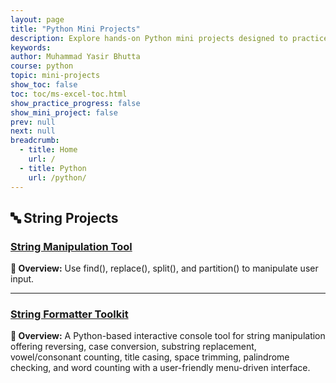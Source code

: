 ```yaml
---
layout: page
title: "Python Mini Projects"
description: Explore hands-on Python mini projects designed to practice real concepts with code examples.
keywords: 
author: Muhammad Yasir Bhutta
course: python
topic: mini-projects
show_toc: false
toc: toc/ms-excel-toc.html
show_practice_progress: false
show_mini_project: false
prev: null
next: null
breadcrumb:
  - title: Home
    url: /
  - title: Python
    url: /python/
---
```


## 🔤 String Projects

### [String Manipulation Tool](string-manipulation-tool.md)

**📝 Overview:** Use find(), replace(), split(), and partition() to manipulate user input.

---

### [String Formatter Toolkit](string-formatter-toolkit.md)

**📝 Overview:** A Python-based interactive console tool for string manipulation offering reversing, case conversion, substring replacement, vowel/consonant counting, title casing, space trimming, palindrome checking, and word counting with a user-friendly menu-driven interface.
